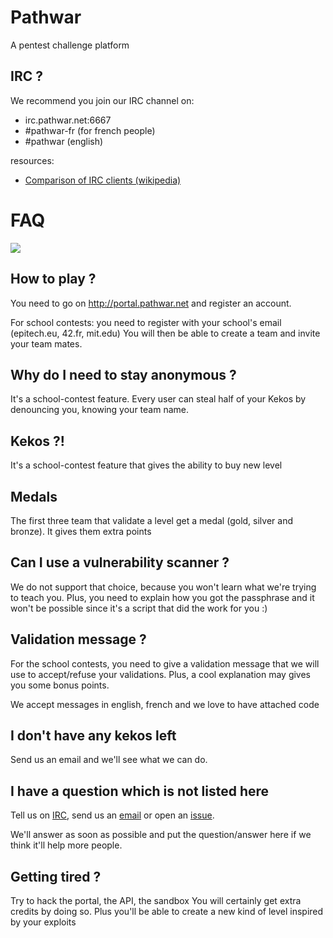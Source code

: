 # Pathwar

A pentest challenge platform

## IRC ?

We recommend you join our IRC channel on:

- irc.pathwar.net:6667
- #pathwar-fr (for french people)
- #pathwar (english)

resources:

- [Comparison of IRC clients (wikipedia)](https://en.wikipedia.org/wiki/Comparison_of_Internet_Relay_Chat_clients#General)


# FAQ

![](http://www.norwichtutors.co.uk/images/FAQ.gif)

## How to play ?

You need to go on http://portal.pathwar.net and register an account.

For school contests: you need to register with your school's email (epitech.eu, 42.fr, mit.edu)
You will then be able to create a team and invite your team mates.


## Why do I need to stay anonymous ?

It's a school-contest feature.
Every user can steal half of your Kekos by denouncing you, knowing your team name.


## Kekos ?!

It's a school-contest feature that gives the ability to buy new level


## Medals

The first three team that validate a level get a medal (gold, silver and bronze).
It gives them extra points


## Can I use a vulnerability scanner ?

We do not support that choice, because you won't learn what we're trying to teach you.
Plus, you need to explain how you got the passphrase and it won't be possible since it's a script that did the work for you :)


## Validation message ?

For the school contests, you need to give a validation message that we will use to accept/refuse your validations.
Plus, a cool explanation may gives you some bonus points.

We accept messages in english, french and we love to have attached code


## I don't have any kekos left

Send us an email and we'll see what we can do.


## I have a question which is not listed here

Tell us on [IRC](#irc-), send us an [email](mailto:team@pathwar.net) or open an [issue](https://github.com/pathwar/pathwar.net/issues).

We'll answer as soon as possible and put the question/answer here if we think it'll help more people.


## Getting tired ?

Try to hack the portal, the API, the sandbox
You will certainly get extra credits by doing so.
Plus you'll be able to create a new kind of level inspired by your exploits
